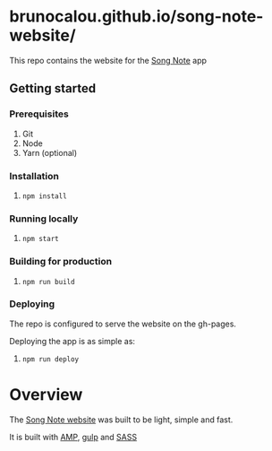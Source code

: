 # brunocalou.github.io/song-note-website/

This repo contains the website for the [Song Note](https://play.google.com/store/apps/details?id=com.brunocalou.songnote) app

## Getting started

### Prerequisites
1. Git
1. Node
1. Yarn (optional)

### Installation

1. `npm install`

### Running locally

1. `npm start`

### Building for production

1. `npm run build`

### Deploying

The repo is configured to serve the website on the gh-pages.

Deploying the app is as simple as:

1. `npm run deploy`

# Overview

The [Song Note website](https://brunocalou.github.io/song-note-website/) was built to be light, simple and fast.

It is built with [AMP](https://www.ampproject.org/), [gulp](https://gulpjs.com/) and [SASS](https://sass-lang.com/)
